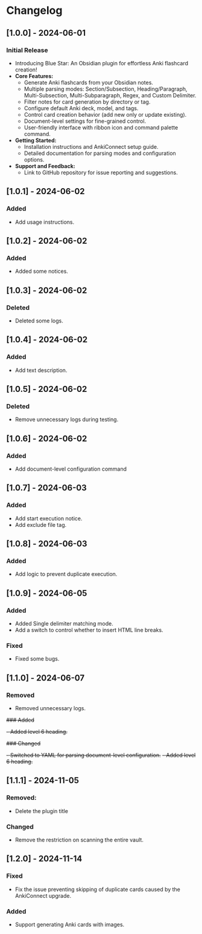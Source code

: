 # Changelog

## [1.0.0] - 2024-06-01

### Initial Release

- Introducing Blue Star: An Obsidian plugin for effortless Anki flashcard creation!
- **Core Features:**
    - Generate Anki flashcards from your Obsidian notes.
    - Multiple parsing modes: Section/Subsection, Heading/Paragraph, Multi-Subsection, Multi-Subparagraph, Regex, and Custom Delimiter.
    - Filter notes for card generation by directory or tag.
    - Configure default Anki deck, model, and tags.
    - Control card creation behavior (add new only or update existing).
    - Document-level settings for fine-grained control.
    - User-friendly interface with ribbon icon and command palette command.
- **Getting Started:**
    - Installation instructions and AnkiConnect setup guide.
    - Detailed documentation for parsing modes and configuration options.
- **Support and Feedback:**
    - Link to GitHub repository for issue reporting and suggestions.


## [1.0.1] - 2024-06-02

### Added

- Add usage instructions.


## [1.0.2] - 2024-06-02

### Added

- Added some notices.


## [1.0.3] - 2024-06-02

### Deleted

- Deleted some logs.


## [1.0.4] - 2024-06-02

### Added

- Add text description.


## [1.0.5] - 2024-06-02

### Deleted

- Remove unnecessary logs during testing.


## [1.0.6] - 2024-06-02

### Added

- Add document-level configuration command


## [1.0.7] - 2024-06-03

### Added

- Add start execution notice.
- Add exclude file tag.


## [1.0.8] - 2024-06-03

### Added

- Add logic to prevent duplicate execution.


## [1.0.9] - 2024-06-05

### Added

- Added Single delimiter matching mode.
- Add a switch to control whether to insert HTML line breaks.

### Fixed
- Fixed some bugs.


## [1.1.0] - 2024-06-07

### Removed

- Removed unnecessary logs.

~~### Added~~

~~- Added level 6 heading.~~

~~### Changed~~

~~- Switched to YAML for parsing document-level configuration.~~
~~- Added level 6 heading.~~

## [1.1.1] - 2024-11-05

### Removed:

- Delete the plugin title

### Changed

- Remove the restriction on scanning the entire vault.

## [1.2.0] - 2024-11-14

### Fixed

- Fix the issue preventing skipping of duplicate cards caused by the AnkiConnect upgrade.

### Added

- Support generating Anki cards with images.
